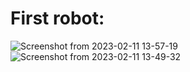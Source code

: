# First robot:
![Screenshot from 2023-02-11 13-57-19](https://user-images.githubusercontent.com/121442515/218256699-b1e4d98a-3f52-45c0-a487-d5216c66969f.png)
![Screenshot from 2023-02-11 13-49-32](https://user-images.githubusercontent.com/121442515/218256709-e4ecfcdb-c98c-418b-8afc-1952ce84a461.png)
